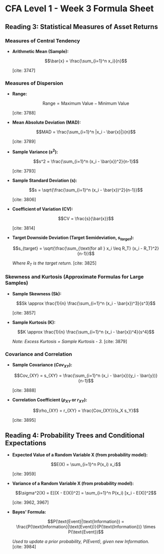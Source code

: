 # CFA Level 1 - Week 3 Formula Sheet

## Reading 3: Statistical Measures of Asset Returns

### Measures of Central Tendency

* **Arithmetic Mean (Sample):**
    ```math
    \bar{x} = \frac{\sum_{i=1}^n x_i}{n}
    ```
    [cite: 3747]

### Measures of Dispersion

* **Range:**
    ```math
    \text{Range} = \text{Maximum Value} - \text{Minimum Value}
    ```
    [cite: 3788]

* **Mean Absolute Deviation (MAD):**
    ```math
    MAD = \frac{\sum_{i=1}^n |x_i - \bar{x}|}{n}
    ```
    [cite: 3789]

* **Sample Variance ($s^2$):**
    ```math
    s^2 = \frac{\sum_{i=1}^n (x_i - \bar{x})^2}{n-1}
    ```
    [cite: 3793]

* **Sample Standard Deviation (s):**
    ```math
    s = \sqrt{\frac{\sum_{i=1}^n (x_i - \bar{x})^2}{n-1}}
    ```
    [cite: 3806]

* **Coefficient of Variation (CV):**
    ```math
    CV = \frac{s}{\bar{x}}
    ```
    [cite: 3814]

* **Target Downside Deviation (Target Semideviation, $s_{target}$):**
    ```math
    s_{target} = \sqrt{\frac{\sum_{\text{for all } x_i \leq R_T} (x_i - R_T)^2}{n-1}}
    ```
    *Where $R_T$ is the target return.* [cite: 3825]

### Skewness and Kurtosis (Approximate Formulas for Large Samples)

* **Sample Skewness (Sk):**
    ```math
    Sk \approx \frac{1}{n} \frac{\sum_{i=1}^n (x_i - \bar{x})^3}{s^3}
    ```
    [cite: 3857]

* **Sample Kurtosis (K):**
    ```math
    K \approx \frac{1}{n} \frac{\sum_{i=1}^n (x_i - \bar{x})^4}{s^4}
    ```
    *Note: Excess Kurtosis = Sample Kurtosis - 3.* [cite: 3879]

### Covariance and Correlation

* **Sample Covariance ($Cov_{XY}$):**
    ```math
    Cov_{XY} = s_{XY} = \frac{\sum_{i=1}^n (x_i - \bar{x})(y_i - \bar{y})}{n-1}
    ```
    [cite: 3888]

* **Correlation Coefficient ($\rho_{XY}$ or $r_{XY}$):**
    ```math
    \rho_{XY} = r_{XY} = \frac{Cov_{XY}}{s_X s_Y}
    ```
    [cite: 3895]

## Reading 4: Probability Trees and Conditional Expectations

* **Expected Value of a Random Variable X (from probability model):**
    ```math
    E(X) = \sum_{i=1}^n P(x_i) x_i
    ```
    [cite: 3959]

* **Variance of a Random Variable X (from probability model):**
    ```math
    \sigma^2(X) = E[(X - E(X))^2] = \sum_{i=1}^n P(x_i) [x_i - E(X)]^2
    ```
    [cite: 3962, 3967]

* **Bayes' Formula:**
    ```math
    P(\text{Event}|\text{Information}) = \frac{P(\text{Information}|\text{Event})}{P(\text{Information})} \times P(\text{Event})
    ```
    *Used to update a prior probability, P(Event), given new Information.* [cite: 3984]